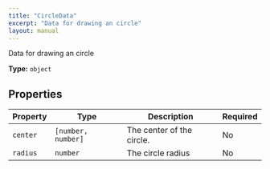 ```yaml
---
title: "CircleData"
excerpt: "Data for drawing an circle"
layout: manual
---
```


Data for drawing an circle



**Type:** `object`





## Properties

| Property | Type | Description | Required |
|----------|------|-------------|----------|
| `center` |`[number, number]`| The center of the circle. | No |
| `radius` |`number`| The circle radius | No |


